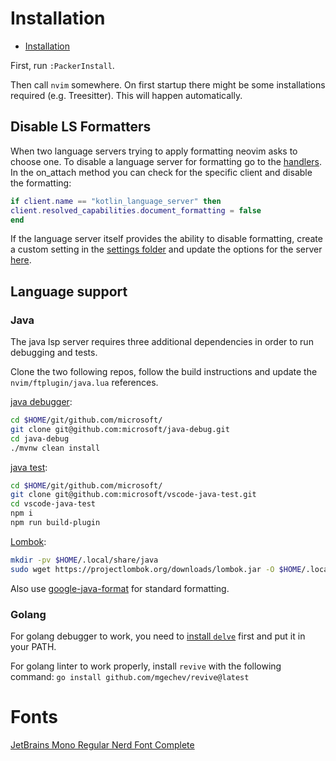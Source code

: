 # Installation

<!--toc:start-->
- [Installation](#installation)
<!--toc:end-->

First, run `:PackerInstall`.

Then call `nvim` somewhere. On first startup there might be some installations required (e.g. Treesitter). This will happen automatically. 

## Disable LS Formatters

When two language servers trying to apply formatting neovim asks to choose one.
To disable a language server for formatting go to the [handlers](./nvim/lua/dv0gt/lsp/handlers.lua).
In the on_attach method you can check for the specific client and disable the formatting:

```lua
if client.name == "kotlin_language_server" then
client.resolved_capabilities.document_formatting = false
end
```

If the language server itself provides the ability to disable formatting, create a custom setting in the [settings folder](./nvim/lua/dv0gt/lsp/settings) and update the options for the server [here](.nvim/lua/dv0gt/lsp/lsp-installer.lua).

## Language support 

### Java

The java lsp server requires three additional dependencies in order to run debugging and tests.

Clone the two following repos, follow the build instructions and update the `nvim/ftplugin/java.lua` references.

[java debugger](https://github.com/microsoft/java-debug):

```bash
cd $HOME/git/github.com/microsoft/
git clone git@github.com:microsoft/java-debug.git
cd java-debug
./mvnw clean install
```

[java test](https://github.com/microsoft/vscode-java-test):

```bash
cd $HOME/git/github.com/microsoft/
git clone git@github.com:microsoft/vscode-java-test.git
cd vscode-java-test
npm i
npm run build-plugin
```

[Lombok](https://projectlombok.org/):

```bash
mkdir -pv $HOME/.local/share/java
sudo wget https://projectlombok.org/downloads/lombok.jar -O $HOME/.local/share/java/lombok.jar
```

Also use [google-java-format](https://github.com/google/google-java-format) for standard formatting.

### Golang

For golang debugger to work, you need to [install `delve`](https://github.com/go-delve/delve/blob/master/Documentation/installation/README.md) first and put it in your PATH.

For golang linter to work properly, install `revive` with the following command: `go install github.com/mgechev/revive@latest`

# Fonts

[JetBrains Mono Regular Nerd Font Complete ](https://github.com/ryanoasis/nerd-fonts/blob/master/patched-fonts/JetBrainsMono/Ligatures/Regular/complete/JetBrains%20Mono%20Regular%20Nerd%20Font%20Complete%20Mono.ttf)
